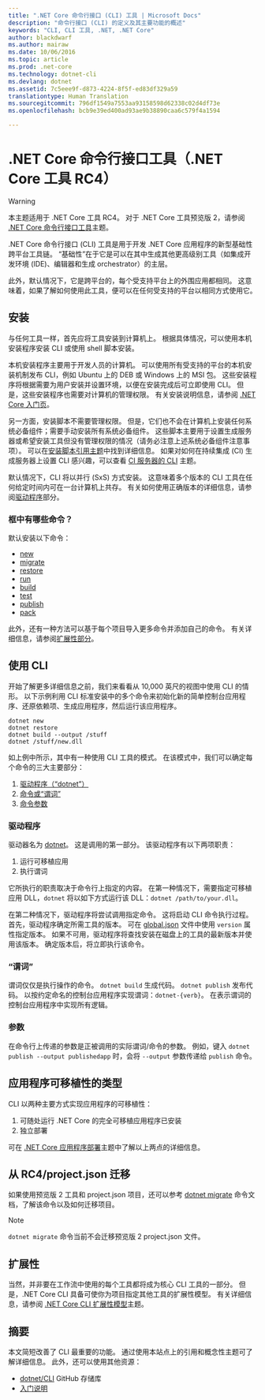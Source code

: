 ```yaml
---
title: ".NET Core 命令行接口 (CLI) 工具 | Microsoft Docs"
description: "命令行接口 (CLI) 的定义及其主要功能的概述"
keywords: "CLI, CLI 工具, .NET, .NET Core"
author: blackdwarf
ms.author: mairaw
ms.date: 10/06/2016
ms.topic: article
ms.prod: .net-core
ms.technology: dotnet-cli
ms.devlang: dotnet
ms.assetid: 7c5eee9f-d873-4224-8f5f-ed83df329a59
translationtype: Human Translation
ms.sourcegitcommit: 796df1549a7553aa93158598d62338c02d4df73e
ms.openlocfilehash: bcb9e39ed400ad93ae9b38890caa6c579f4a1594

---
```


# <a name="net-core-command-line-interface-tools-net-core-tools-rc4"></a>.NET Core 命令行接口工具（.NET Core 工具 RC4）

> [!WARNING]
> 本主题适用于 .NET Core 工具 RC4。 对于 .NET Core 工具预览版 2，请参阅 [.NET Core 命令行接口工具](../../tools/index.md)主题。

.NET Core 命令行接口 (CLI) 工具是用于开发 .NET Core 应用程序的新型基础性跨平台工具链。 “基础性”在于它是可以在其中生成其他更高级别工具（如集成开发环境 (IDE)、编辑器和生成 orchestrator）的主层。 

此外，默认情况下，它是跨平台的，每个受支持平台上的外围应用都相同。 这意味着，如果了解如何使用此工具，便可以在任何受支持的平台以相同方式使用它。 

## <a name="installation"></a>安装
与任何工具一样，首先应将工具安装到计算机上。 根据具体情况，可以使用本机安装程序安装 CLI 或使用 shell 脚本安装。

本机安装程序主要用于开发人员的计算机。 可以使用所有受支持的平台的本机安装机制发布 CLI，例如 Ubuntu 上的 DEB 或 Windows 上的 MSI 包。 这些安装程序将根据需要为用户安装并设置环境，以便在安装完成后可立即使用 CLI。 但是，这些安装程序也需要对计算机的管理权限。 有关安装说明信息，请参阅 [.NET Core 入门页](https://aka.ms/dotnetcoregs)。

另一方面，安装脚本不需要管理权限。 但是，它们也不会在计算机上安装任何系统必备组件；需要手动安装所有系统必备组件。 这些脚本主要用于设置生成服务器或希望安装工具但没有管理权限的情况（请务必注意上述系统必备组件注意事项）。 可以在[安装脚本引用主题](dotnet-install-script.md)中找到详细信息。 如果对如何在持续集成 (CI) 生成服务器上设置 CLI 感兴趣，可以查看 [CI 服务器的 CLI](using-ci-with-cli.md) 主题。 

默认情况下，CLI 将以并行 (SxS) 方式安装。 这意味着多个版本的 CLI 工具在任何给定时间内可在一台计算机上共存。 有关如何使用正确版本的详细信息，请参阅[驱动程序](#driver)部分。 

### <a name="what-commands-come-in-the-box"></a>框中有哪些命令？
默认安装以下命令：

* [new](dotnet-new.md)
* [migrate](dotnet-migrate.md)
* [restore](dotnet-restore.md)
* [run](dotnet-run.md)
* [build](dotnet-build.md)
* [test](dotnet-test.md)
* [publish](dotnet-publish.md)
* [pack](dotnet-pack.md)

此外，还有一种方法可以基于每个项目导入更多命令并添加自己的命令。 有关详细信息，请参阅[扩展性部分](#extensibility)。 

## <a name="working-with-the-cli"></a>使用 CLI

开始了解更多详细信息之前，我们来看看从 10,000 英尺的视图中使用 CLI 的情形。 以下示例利用 CLI 标准安装中的多个命令来初始化新的简单控制台应用程序、还原依赖项、生成应用程序，然后运行该应用程序。 

```console
dotnet new
dotnet restore
dotnet build --output /stuff
dotnet /stuff/new.dll
```

如上例中所示，其中有一种使用 CLI 工具的模式。 在该模式中，我们可以确定每个命令的三大主要部分：

1. [驱动程序（“dotnet”）](#driver)
2. [命令或“谓词”](#the-verb)
3. [命令参数](#the-arguments)

### <a name="driver"></a>驱动程序
驱动器名为 [dotnet](dotnet.md)。 这是调用的第一部分。 该驱动程序有以下两项职责：

1. 运行可移植应用
2. 执行谓词

它所执行的职责取决于命令行上指定的内容。 在第一种情况下，需要指定可移植应用 DLL，`dotnet` 将以如下方式运行该 DLL：`dotnet /path/to/your.dll`。 

在第二种情况下，驱动程序将尝试调用指定命令。 这将启动 CLI 命令执行过程。 首先，驱动程序确定所需工具的版本。 可在 [global.json](global-json.md) 文件中使用 `version` 属性指定版本。 如果不可用，驱动程序将查找安装在磁盘上的工具的最新版本并使用该版本。 确定版本后，将立即执行该命令。 

### <a name="the-verb"></a>“谓词”
谓词仅仅是执行操作的命令。 `dotnet build` 生成代码。 `dotnet publish` 发布代码。 以按约定命名的控制台应用程序实现谓词：`dotnet-{verb}`。 在表示谓词的控制台应用程序中实现所有逻辑。 

### <a name="the-arguments"></a>参数
在命令行上传递的参数是正被调用的实际谓词/命令的参数。 例如，键入 `dotnet publish --output publishedapp` 时，会将 `--output` 参数传递给 `publish` 命令。 

## <a name="types-of-application-portability"></a>应用程序可移植性的类型
CLI 以两种主要方式实现应用程序的可移植性：

1. 可随处运行 .NET Core 的完全可移植应用程序已安装
2. 独立部署

可在 [.NET Core 应用程序部署](../deploying/index.md)主题中了解以上两点的详细信息。 

## <a name="migration-from-rc4projectjson"></a>从 RC4/project.json 迁移
如果使用预览版 2 工具和 project.json 项目，还可以参考 [dotnet migrate](dotnet-migrate.md) 命令文档，了解该命令以及如何迁移项目。 

> [!NOTE]
> `dotnet migrate` 命令当前不会迁移预览版 2 project.json 文件。 

## <a name="extensibility"></a>扩展性
当然，并非要在工作流中使用的每个工具都将成为核心 CLI 工具的一部分。 但是，.NET Core CLI 具备可使你为项目指定其他工具的扩展性模型。 有关详细信息，请参阅 [.NET Core CLI 扩展性模型](extensibility.md)主题。

## <a name="summary"></a>摘要
本文简短改善了 CLI 最重要的功能。 通过使用本站点上的引用和概念性主题可了解详细信息。 此外，还可以使用其他资源：
* [dotnet/CLI](https://github.com/dotnet/cli/) GitHub 存储库
* [入门说明](https://aka.ms/dotnetcoregs/)



<!--HONumber=Feb17_HO2-->


